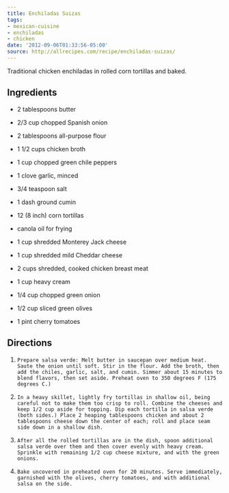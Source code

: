 ```yaml
---
title: Enchiladas Suizas
tags:
- mexican-cuisine
- enchiladas
- chicken
date: '2012-09-06T01:33:56-05:00'
source: http://allrecipes.com/recipe/enchiladas-suizas/
---
```

Traditional chicken enchiladas in rolled corn tortillas and baked.

## Ingredients

*    2 tablespoons butter
*    2/3 cup chopped Spanish onion
*    2 tablespoons all-purpose flour
*    1 1/2 cups chicken broth
*    1 cup chopped green chile peppers
*    1 clove garlic, minced
*    3/4 teaspoon salt
*    1 dash ground cumin

*    12 (8 inch) corn tortillas
*    canola oil for frying
*    1 cup shredded Monterey Jack cheese
*    1 cup shredded mild Cheddar cheese
*    2 cups shredded, cooked chicken breast meat
*    1 cup heavy cream
*    1/4 cup chopped green onion
*    1/2 cup sliced green olives
*    1 pint cherry tomatoes

## Directions

1.     Prepare salsa verde: Melt butter in saucepan over medium heat. Saute the onion until soft. Stir in the flour. Add the broth, then add the chiles, garlic, salt, and cumin. Simmer about 15 minutes to blend flavors, then set aside. Preheat oven to 350 degrees F (175 degrees C.)

1.     In a heavy skillet, lightly fry tortillas in shallow oil, being careful not to make them too crisp to roll. Combine the cheeses and keep 1/2 cup aside for topping. Dip each tortilla in salsa verde (both sides.) Place 2 heaping tablespoons chicken and about 2 tablespoons cheese down the center of each; roll and place seam side down in a shallow dish.

1.     After all the rolled tortillas are in the dish, spoon additional salsa verde over them and then cover evenly with heavy cream. Sprinkle with remaining 1/2 cup cheese mixture, and with the green onions.

1.     Bake uncovered in preheated oven for 20 minutes. Serve immediately, garnished with the olives, cherry tomatoes, and with additional salsa on the side.
